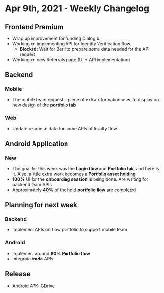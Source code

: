 # Apr 9th, 2021 - Weekly Changelog
## Frontend Premium
- Wrap up improvement for funding Dialog UI
- Working on implementing API for Identity Verification flow.
	- **Blocked:** Wait for Berli to prepare some data needed for the API request
- Working on new Referrals page (UI + API implementation)

## Backend
### Mobile
- The mobile team request a piece of extra information used to display on new design of the **portfolio tab**

### Web
- Update response data for some APIs of loyalty flow

## Android Application
### New
- The goal for this week was the **Login flow** and **Portfolio tab,** and here is it. Also, a little extra work becomes a **Portfolio asset holding**
- **100%** UI for the **onboarding session** is being done. Are waiting for backend team APIs
- Approximately **40%** of the hold **portfolio flow** are completed

## Planning for next week
### Backend
- Implement APIs on flow portfolio to support mobile team

### Android
- Implement around **80%** **Portfolio flow**
- Integrate **trade** APIs

## Release
- Android APK: [GDrive](https://drive.google.com/file/u/1/d/1jd_z4tnCDxor9ZhL8JnaIGUCmafaA3qP/view?usp=sharing)